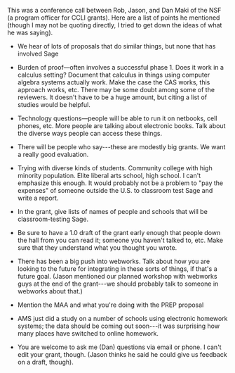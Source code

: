 This was a conference call between Rob, Jason, and Dan Maki of the NSF (a program officer for CCLI grants).  Here are a list of points he mentioned (though I may not be quoting directly, I tried to get down the ideas of what he was saying).

* We hear of lots of proposals that do similar things, but none that has involved Sage

* Burden of proof—often involves a successful phase 1.  Does it work in a calculus setting?  Document that calculus in things using computer algebra systems actually work.  Make the case the CAS works, this approach works, etc.  There may be some doubt among some of the reviewers.  It doesn't have to be a huge amount, but citing a list of studies would be helpful.

* Technology questions—people will be able to run it on netbooks, cell phones, etc.  More people are talking about electronic books.  Talk about the diverse ways people can access these things.

* There will be people who say---these are modestly big grants.  We want a really good evaluation.

* Trying with diverse kinds of students.  Community college with high minority population.  Elite liberal arts school, high school.  I can't emphasize this enough.  It would probably not be a problem to "pay the expenses" of someone outside the U.S. to classroom test Sage and write a report.

* In the grant, give lists of names of people and schools that will be classroom-testing Sage.

* Be sure to have a 1.0 draft of the grant early enough that people down the hall from you can read it; someone you haven't talked to, etc.  Make sure that they understand what you thought you wrote.  

* There has been a big push into webworks.  Talk about how you are looking to the future for integrating in these sorts of things, if that's a future goal. (Jason mentioned our planned workshop with webworks guys at the end of the grant---we should probably talk to someone in webworks about that.)

* Mention the MAA and what you're doing with the PREP proposal

* AMS just did a study on a number of schools using electronic homework systems; the data should be coming out soon---it was surprising how many places have switched to online homework.

* You are welcome to ask me (Dan) questions via email or phone.  I can't edit your grant, though. (Jason thinks he said he could give us feedback on a draft, though).
